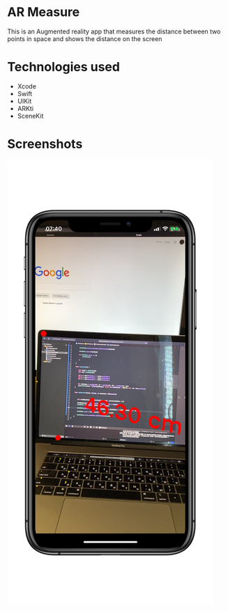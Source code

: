 # AR Measure
This is an Augmented reality app that measures the distance between two points in space and shows the distance on the screen


# Technologies used
- Xcode
- Swift
- UIKit
- ARKti
- SceneKit


# Screenshots

![](Documentation/iphone11_1.png)



